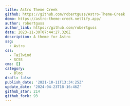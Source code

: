 ```yaml
---
title: Astro Theme Creek
github: https://github.com/robertguss/Astro-Theme-Creek
demo: https://astro-theme-creek.netlify.app/
author: robertguss
author_link: https://github.com/robertguss
date: 2023-11-30T07:44:27.320Z
description: A theme for Astro
ssg:
  - Astro
css:
  - Tailwind
  - SCSS
cms: []
category:
  - Blog
draft: false
publish_date: '2021-10-11T13:34:25Z'
update_date: '2024-04-23T18:16:46Z'
github_star: 214
github_fork: 93
---
```

